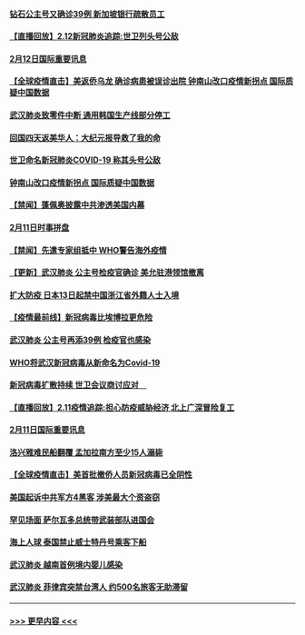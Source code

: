#### [钻石公主号又确诊39例 新加坡银行疏散员工](../pages/prog202/a102775691.md?t=02130155) 
#### [【直播回放】2.12新冠肺炎追踪:世卫列头号公敌](../pages/prog202/a102775541.md?t=02130155) 
#### [2月12日国际重要讯息](../pages/prog202/a102775437.md?t=02130155) 
#### [【全球疫情直击】美返侨乌龙 确诊病患被误诊出院 钟南山改口疫情新拐点 国际质疑中国数据](../pages/prog202/a102775378.md?t=02130155) 
#### [武汉肺炎致零件中断 通用韩国生产线部分停工](../pages/prog202/a102775365.md?t=02130155) 
#### [回国四天返美华人：大纪元报导救了我的命](../pages/prog202/a102775342.md?t=02130155) 
#### [世卫命名新冠肺炎COVID-19 称其头号公敌](../pages/prog202/a102775196.md?t=02130155) 
#### [钟南山改口疫情新拐点 国际质疑中国数据](../pages/prog202/a102775178.md?t=02130155) 
#### [【禁闻】蓬佩奥披露中共渗透美国内幕](../pages/prog202/a102775129.md?t=02130155) 
#### [2月11日时事拼盘](../pages/prog202/a102775140.md?t=02130155) 
#### [【禁闻】先遣专家组抵中 WHO警告海外疫情](../pages/prog202/a102775112.md?t=02130155) 
#### [【更新】武汉肺炎 公主号检疫官确诊 美允驻港领馆撤离](../pages/prog202/a102770740.md?t=02130155) 
#### [扩大防疫 日本13日起禁中国浙江省外籍人士入境](../pages/prog202/a102775051.md?t=02130155) 
#### [【疫情最前线】新冠病毒比埃博拉更危险](../pages/prog202/a102775043.md?t=02130155) 
#### [武汉肺炎 公主号再添39例 检疫官也感染](../pages/prog202/a102775031.md?t=02130155) 
#### [WHO将武汉新冠病毒从新命名为Covid-19](../pages/prog202/a102774891.md?t=02130155) 
#### [新冠病毒扩散持续 世卫会议商讨应对　](../pages/prog202/a102774850.md?t=02130155) 
#### [【直播回放】2.11疫情追踪:担心防疫威胁经济 北上广深冒险复工](../pages/prog202/a102774741.md?t=02130155) 
#### [2月11日国际重要讯息](../pages/prog202/a102774621.md?t=02130155) 
#### [洛兴雅难民船翻覆 孟加拉南方至少15人溺毙](../pages/prog202/a102774586.md?t=02130155) 
#### [【全球疫情直击】美首批撤侨人员新冠病毒已全阴性](../pages/prog202/a102774523.md?t=02130155) 
#### [美国起诉中共军方4黑客 涉美最大个资盗窃](../pages/prog202/a102774508.md?t=02130155) 
#### [罕见场面  萨尔瓦多总统带武装部队进国会](../pages/prog202/a102774494.md?t=02130155) 
#### [海上人球 泰国禁止威士特丹号乘客下船](../pages/prog202/a102774384.md?t=02130155) 
#### [武汉肺炎 越南首例境内婴儿感染](../pages/prog202/a102774365.md?t=02130155) 
#### [武汉肺炎 菲律宾突禁台湾人 约500名旅客无助滞留](../pages/prog202/a102774288.md?t=02130155) 

----
#### [ >>> 更早内容 <<< ](../indexes/prog202-earlier.md)
